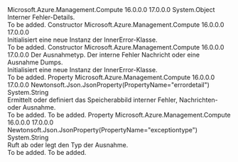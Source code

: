 <Type Name="InnerError" FullName="Microsoft.Azure.Management.Compute.Models.InnerError">
  <TypeSignature Language="C#" Value="public class InnerError" />
  <TypeSignature Language="ILAsm" Value=".class public auto ansi beforefieldinit InnerError extends System.Object" />
  <TypeSignature Language="DocId" Value="T:Microsoft.Azure.Management.Compute.Models.InnerError" />
  <TypeSignature Language="VB.NET" Value="Public Class InnerError" />
  <TypeSignature Language="F#" Value="type InnerError = class" />
  <AssemblyInfo>
    <AssemblyName>Microsoft.Azure.Management.Compute</AssemblyName>
    <AssemblyVersion>16.0.0.0</AssemblyVersion>
    <AssemblyVersion>17.0.0.0</AssemblyVersion>
  </AssemblyInfo>
  <Base>
    <BaseTypeName>System.Object</BaseTypeName>
  </Base>
  <Interfaces />
  <Docs>
    <summary>
            Interner Fehler-Details.
            </summary>
    <remarks>To be added.</remarks>
  </Docs>
  <Members>
    <Member MemberName=".ctor">
      <MemberSignature Language="C#" Value="public InnerError ();" />
      <MemberSignature Language="ILAsm" Value=".method public hidebysig specialname rtspecialname instance void .ctor() cil managed" />
      <MemberSignature Language="DocId" Value="M:Microsoft.Azure.Management.Compute.Models.InnerError.#ctor" />
      <MemberSignature Language="VB.NET" Value="Public Sub New ()" />
      <MemberType>Constructor</MemberType>
      <AssemblyInfo>
        <AssemblyName>Microsoft.Azure.Management.Compute</AssemblyName>
        <AssemblyVersion>16.0.0.0</AssemblyVersion>
        <AssemblyVersion>17.0.0.0</AssemblyVersion>
      </AssemblyInfo>
      <Parameters />
      <Docs>
        <summary>
            Initialisiert eine neue Instanz der InnerError-Klasse.
            </summary>
        <remarks>To be added.</remarks>
      </Docs>
    </Member>
    <Member MemberName=".ctor">
      <MemberSignature Language="C#" Value="public InnerError (string exceptiontype = null, string errordetail = null);" />
      <MemberSignature Language="ILAsm" Value=".method public hidebysig specialname rtspecialname instance void .ctor(string exceptiontype, string errordetail) cil managed" />
      <MemberSignature Language="DocId" Value="M:Microsoft.Azure.Management.Compute.Models.InnerError.#ctor(System.String,System.String)" />
      <MemberSignature Language="VB.NET" Value="Public Sub New (Optional exceptiontype As String = null, Optional errordetail As String = null)" />
      <MemberSignature Language="F#" Value="new Microsoft.Azure.Management.Compute.Models.InnerError : string * string -&gt; Microsoft.Azure.Management.Compute.Models.InnerError" Usage="new Microsoft.Azure.Management.Compute.Models.InnerError (exceptiontype, errordetail)" />
      <MemberType>Constructor</MemberType>
      <AssemblyInfo>
        <AssemblyName>Microsoft.Azure.Management.Compute</AssemblyName>
        <AssemblyVersion>16.0.0.0</AssemblyVersion>
        <AssemblyVersion>17.0.0.0</AssemblyVersion>
      </AssemblyInfo>
      <Parameters>
        <Parameter Name="exceptiontype" Type="System.String" />
        <Parameter Name="errordetail" Type="System.String" />
      </Parameters>
      <Docs>
        <param name="exceptiontype">Der Ausnahmetyp.</param>
        <param name="errordetail">Der interne Fehler Nachricht oder eine Ausnahme Dumps.</param>
        <summary>
            Initialisiert eine neue Instanz der InnerError-Klasse.
            </summary>
        <remarks>To be added.</remarks>
      </Docs>
    </Member>
    <Member MemberName="Errordetail">
      <MemberSignature Language="C#" Value="public string Errordetail { get; set; }" />
      <MemberSignature Language="ILAsm" Value=".property instance string Errordetail" />
      <MemberSignature Language="DocId" Value="P:Microsoft.Azure.Management.Compute.Models.InnerError.Errordetail" />
      <MemberSignature Language="VB.NET" Value="Public Property Errordetail As String" />
      <MemberSignature Language="F#" Value="member this.Errordetail : string with get, set" Usage="Microsoft.Azure.Management.Compute.Models.InnerError.Errordetail" />
      <MemberType>Property</MemberType>
      <AssemblyInfo>
        <AssemblyName>Microsoft.Azure.Management.Compute</AssemblyName>
        <AssemblyVersion>16.0.0.0</AssemblyVersion>
        <AssemblyVersion>17.0.0.0</AssemblyVersion>
      </AssemblyInfo>
      <Attributes>
        <Attribute>
          <AttributeName>Newtonsoft.Json.JsonProperty(PropertyName="errordetail")</AttributeName>
        </Attribute>
      </Attributes>
      <ReturnValue>
        <ReturnType>System.String</ReturnType>
      </ReturnValue>
      <Docs>
        <summary>
            Ermittelt oder definiert das Speicherabbild interner Fehler, Nachrichten- oder Ausnahme.
            </summary>
        <value>To be added.</value>
        <remarks>To be added.</remarks>
      </Docs>
    </Member>
    <Member MemberName="Exceptiontype">
      <MemberSignature Language="C#" Value="public string Exceptiontype { get; set; }" />
      <MemberSignature Language="ILAsm" Value=".property instance string Exceptiontype" />
      <MemberSignature Language="DocId" Value="P:Microsoft.Azure.Management.Compute.Models.InnerError.Exceptiontype" />
      <MemberSignature Language="VB.NET" Value="Public Property Exceptiontype As String" />
      <MemberSignature Language="F#" Value="member this.Exceptiontype : string with get, set" Usage="Microsoft.Azure.Management.Compute.Models.InnerError.Exceptiontype" />
      <MemberType>Property</MemberType>
      <AssemblyInfo>
        <AssemblyName>Microsoft.Azure.Management.Compute</AssemblyName>
        <AssemblyVersion>16.0.0.0</AssemblyVersion>
        <AssemblyVersion>17.0.0.0</AssemblyVersion>
      </AssemblyInfo>
      <Attributes>
        <Attribute>
          <AttributeName>Newtonsoft.Json.JsonProperty(PropertyName="exceptiontype")</AttributeName>
        </Attribute>
      </Attributes>
      <ReturnValue>
        <ReturnType>System.String</ReturnType>
      </ReturnValue>
      <Docs>
        <summary>
            Ruft ab oder legt den Typ der Ausnahme.
            </summary>
        <value>To be added.</value>
        <remarks>To be added.</remarks>
      </Docs>
    </Member>
  </Members>
</Type>
